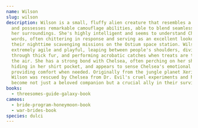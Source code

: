 ```yaml
---
name: Wilson
slug: wilson
description: Wilson is a small, fluffy alien creature that resembles a squirrel
  and possesses remarkable camouflage abilities, able to blend seamlessly into
  her surroundings. She's highly intelligent and seems to understand Chelsea's
  words, often chittering in response and serving as an excellent lookout during
  their nighttime scavenging missions on the Ostium space station. Wilson is
  extremely agile and playful, leaping between people's shoulders, diving
  through thick fur, and performing acrobatic catches when treats are tossed in
  the air. She has a strong bond with Chelsea, often perching on her shoulder or
  hiding in her shirt pocket, and appears to sense Chelsea's emotional state,
  providing comfort when needed. Originally from the jungle planet Xerini,
  Wilson was rescued by Chelsea from Dr. Evil's cruel experiments and has since
  become not just a beloved companion but a crucial ally in their survival.
books:
  - threesomes-guide-galaxy-book
cameos:
  - bride-program-honeymoon-book
  - war-brides-book
species: dulci
---
```


